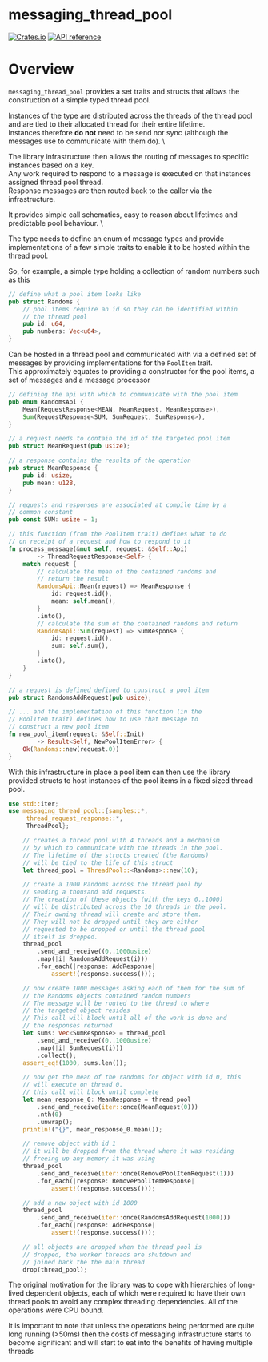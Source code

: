 # messaging_thread_pool


[![Crates.io](https://img.shields.io/crates/v/once_cell.svg)](https://crates.io/crates/messaging_thread_pool)
[![API reference](https://docs.rs/messaging_thread_pool/badge.svg)](https://docs.rs/messaging_thread_pool/)

# Overview

`messaging_thread_pool` provides a set traits and structs that allows the construction of a simple typed thread pool.

Instances of the type are distributed across the threads of the thread pool and are tied to their allocated thread for their entire lifetime.\
Instances therefore <b>do not</b> need to be send nor sync (although the messages use to communicate with them do). \

The library infrastructure then allows the routing of messages to specific instances based on a key.\
Any work required to respond to a message is executed on that instances assigned thread pool thread.\
Response messages are then routed back to the caller via the infrastructure.

It provides simple call schematics, easy to reason about lifetimes and predictable pool behaviour. \


The type needs to define an enum of message types and provide implementations of a few simple traits to enable it to be
hosted within the thread pool.

So, for example, a simple type holding a collection of random numbers such as this

```rust
// define what a pool item looks like
pub struct Randoms {
    // pool items require an id so they can be identified within
    // the thread pool
    pub id: u64,  
    pub numbers: Vec<u64>,
}
```

Can be hosted in a thread pool and communicated with via a defined set of messages by providing implementations 
for the `PoolItem` trait.\
This approximately equates to providing a constructor for the pool items, a set of messages and a message processor 

```rust
// defining the api with which to communicate with the pool item
pub enum RandomsApi {
    Mean(RequestResponse<MEAN, MeanRequest, MeanResponse>),
    Sum(RequestResponse<SUM, SumRequest, SumResponse>),
}

// a request needs to contain the id of the targeted pool item
pub struct MeanRequest(pub usize);

// a response contains the results of the operation
pub struct MeanResponse {
    pub id: usize,
    pub mean: u128,
}

// requests and responses are associated at compile time by a 
// common constant
pub const SUM: usize = 1;

// this function (from the PoolItem trait) defines what to do 
// on receipt of a request and how to respond to it
fn process_message(&mut self, request: &Self::Api) 
        -> ThreadRequestResponse<Self> {
    match request {
        // calculate the mean of the contained randoms and 
        // return the result
        RandomsApi::Mean(request) => MeanResponse {
            id: request.id(),
            mean: self.mean(),
        }
        .into(),
        // calculate the sum of the contained randoms and return
        RandomsApi::Sum(request) => SumResponse {
            id: request.id(),
            sum: self.sum(),
        }
        .into(),
    }
}

// a request is defined defined to construct a pool item
pub struct RandomsAddRequest(pub usize);

// ... and the implementation of this function (in the
// PoolItem trait) defines how to use that message to
// construct a new pool item
fn new_pool_item(request: &Self::Init) 
        -> Result<Self, NewPoolItemError> {
    Ok(Randoms::new(request.0))
}

```

With this infrastructure in place a pool item can then use the library provided structs 
to host instances of the pool items in a fixed sized thread pool. 


```rust
use std::iter;
use messaging_thread_pool::{samples::*,
     thread_request_response::*,
     ThreadPool};

    // creates a thread pool with 4 threads and a mechanism 
    // by which to communicate with the threads in the pool.
    // The lifetime of the structs created (the Randoms) 
    // will be tied to the life of this struct
    let thread_pool = ThreadPool::<Randoms>::new(10);

    // create a 1000 Randoms across the thread pool by 
    // sending a thousand add requests.
    // The creation of these objects (with the keys 0..1000)
    // will be distributed across the 10 threads in the pool.
    // Their owning thread will create and store them.
    // They will not be dropped until they are either 
    // requested to be dropped or until the thread pool
    // itself is dropped.
    thread_pool
        .send_and_receive((0..1000usize)
        .map(|i| RandomsAddRequest(i)))
        .for_each(|response: AddResponse| 
            assert!(response.success()));

    // now create 1000 messages asking each of them for the sum of
    // the Randoms objects contained random numbers
    // The message will be routed to the thread to where
    // the targeted object resides
    // This call will block until all of the work is done and
    // the responses returned
    let sums: Vec<SumResponse> = thread_pool
        .send_and_receive((0..1000usize)
        .map(|i| SumRequest(i)))
        .collect();
    assert_eq!(1000, sums.len());

    // now get the mean of the randoms for object with id 0, this 
    // will execute on thread 0.
    // this call will block until complete
    let mean_response_0: MeanResponse = thread_pool
        .send_and_receive(iter::once(MeanRequest(0)))
        .nth(0)
        .unwrap();
    println!("{}", mean_response_0.mean());

    // remove object with id 1
    // it will be dropped from the thread where it was residing
    // freeing up any memory it was using
    thread_pool
        .send_and_receive(iter::once(RemovePoolItemRequest(1)))
        .for_each(|response: RemovePoolItemResponse| 
            assert!(response.success()));

    // add a new object with id 1000
    thread_pool
        .send_and_receive(iter::once(RandomsAddRequest(1000)))
        .for_each(|response: AddResponse| 
            assert!(response.success()));

    // all objects are dropped when the thread pool is
    // dropped, the worker threads are shutdown and
    // joined back the the main thread
    drop(thread_pool);

```

The original motivation for the library was to cope with hierarchies of long-lived dependent objects, each of which
were required to have their own thread pools to avoid any complex threading dependencies.
All of the operations were CPU bound.

It is important to note that unless the operations being performed are quite long running (>50ms) then the costs of
messaging infrastructure starts to become significant and will start to eat into the benefits of having multiple threads


